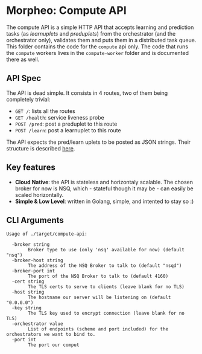 Morpheo: Compute API
====================

The compute API is a simple HTTP API that accepts learning and prediction tasks
(as *learnuplets* and *preduplets*) from the orchestrator (and the orchestrator
only), validates them and puts them in a distributed task queue.
This folder contains the code for the `compute` api only. The code that runs the
`compute` workers lives in the `compute-worker` folder and is documented there
as well.

API Spec
--------

The API is dead simple. It consists in 4 routes, two of them being completely
trivial:
 * `GET /`: lists all the routes
 * `GET /health`: service liveness probe
 * `POST /pred`: post a preduplet to this route
 * `POST /learn`: post a learnuplet to this route

The API expects the pred/learn uplets to be posted as JSON strings. Their
structure is described [here](https://morpheoorg.github.io/morpheo-orchestrator/modules/collections.html).

Key features
------------

* **Cloud Native**: the API is stateless and horizontaly scalable. The chosen
  broker for now is NSQ, which - stateful though it may be - can easily be
  scaled horizontally.
* **Simple & Low Level**: written in Golang, simple, and intented to stay so :)

CLI Arguments
-------------

```
Usage of ./target/compute-api:

  -broker string
    	Broker type to use (only 'nsq' available for now) (default "nsq")
  -broker-host string
    	The address of the NSQ Broker to talk to (default "nsqd")
  -broker-port int
    	The port of the NSQ Broker to talk to (default 4160)
  -cert string
    	The TLS certs to serve to clients (leave blank for no TLS)
  -host string
    	The hostname our server will be listening on (default "0.0.0.0")
  -key string
    	The TLS key used to encrypt connection (leave blank for no TLS)
  -orchestrator value
    	List of endpoints (scheme and port included) for the orchestrators we want to bind to.
  -port int
    	The port our comput